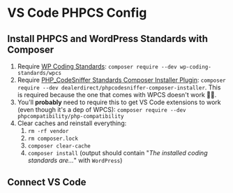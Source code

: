 # VS Code PHPCS Config

## Install PHPCS and WordPress Standards with Composer
1. Require [WP Coding Standards](https://packagist.org/packages/wp-coding-standards/wpcs): `composer require --dev wp-coding-standards/wpcs`
1. Require [PHP_CodeSniffer Standards Composer Installer Plugin](https://packagist.org/packages/dealerdirect/phpcodesniffer-composer-installer): `composer require --dev dealerdirect/phpcodesniffer-composer-installer`. This is required because the one that comes with WPCS doesn't work 🤷‍♀️.
1. You'll **probably** need to require this to get VS Code extensions to work (even though it's a dep of WPCS): `composer require --dev phpcompatibility/php-compatibility`
3. Clear caches and reinstall everything:
   1. `rm -rf vendor`
   1. `rm composer.lock`
   1. `composer clear-cache`
   1. `composer install` (output should contain "_The installed coding standards are..._" with `WordPress`)

## Connect VS Code
